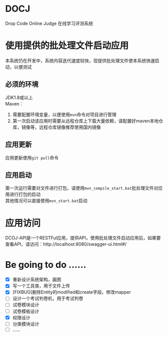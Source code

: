 # DOCJ
Drop Code Online Judge 在线学习评测系统  
# 使用提供的批处理文件启动应用
本系统仍在开发中，系统内容迭代速度较快，现提供批处理文件使本系统快速启动，以便测试
## 必须的环境
JDK1.8或以上  
Maven：  
1.  需要配置环境变量，以便使用`mvn`命令对项目进行管理  
2.  第一次启动该应用时需要从远程仓库上下载大量依赖，请配置好maven本地仓库，镜像等，远程仓库镜像推荐使用国内镜像  
## 应用更新
应用更新使用`git pull`命令
## 应用启动
第一次运行需要对文件进行打包，请使用`mvn_compile_start.bat`批处理文件对应用进行打包的启动  
其他情况可以直接使用`mvn_start.bat`启动
# 应用访问
DCOJ-API是一个RESTFul应用，提供API，使用批处理文件启动应用后，如果要查看API，请访问：http://localhost:8080/swagger-ui.html#/

# Be going to do ......
- [x] 重新设计系统架构，画图
- [x] 写一个工具类，用于文件上传
- [x] [FIXBUG]删除Entity的modified和create字段，修改mapper
- [ ] 设计一个考试判卷机，用于考试判卷
- [ ] 试卷模块设计
- [ ] 试卷模板设计
- [x] 权限设计
- [ ] 分类模块设计
- [ ] ……
